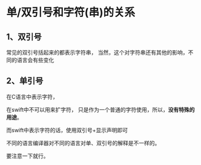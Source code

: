 # 单/双引号和字符(串)的关系

## 1、双引号

常见的双引号括起来的都表示字符串， 当然，这个对字符串还有其他的影响，不同的语言会有些变化



## 2、单引号

在C语言中表示字符，&#x20;

在swift中不可以用来扩字符， 只是作为一个普通的字符使用，所以，**没有特殊的用途**。

而swift中表示字符的话，使用双引号+显示声明即可





不同的语言编译器对不同的语言对单、双引号的解释是不一样的。

要注意一下就行。








